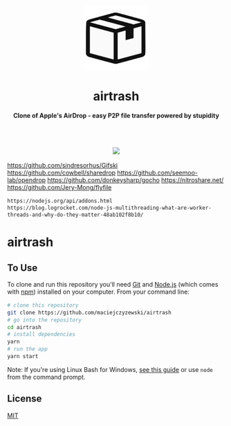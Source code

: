<div align="center">
	<img src="icon.png" width="150" height="150">
	<h1>airtrash</h1>
	<p>
		<b>Clone of Apple's AirDrop - easy P2P file transfer powered by stupidity</b>
	</p>
	<br>
	<br>
	<br>
  <img src="icon.gif" width="500">
</div>

https://github.com/sindresorhus/Gifski
https://github.com/cowbell/sharedrop
https://github.com/seemoo-lab/opendrop
https://github.com/donkeysharp/gocho
https://nitroshare.net/
https://github.com/Jery-Mong/flyfile

```
https://nodejs.org/api/addons.html
https://blog.logrocket.com/node-js-multithreading-what-are-worker-threads-and-why-do-they-matter-48ab102f8b10/
```

# airtrash

## To Use

To clone and run this repository you'll need [Git](https://git-scm.com) and [Node.js](https://nodejs.org/en/download/) (which comes with [npm](http://npmjs.com)) installed on your computer. From your command line:

```bash
# clone this repository
git clone https://github.com/maciejczyzewski/airtrash
# go into the repository
cd airtrash
# install dependencies
yarn
# run the app
yarn start
```

Note: If you're using Linux Bash for Windows, [see this guide](https://www.howtogeek.com/261575/how-to-run-graphical-linux-desktop-applications-from-windows-10s-bash-shell/) or use `node` from the command prompt.

## License

[MIT](LICENSE.md)
